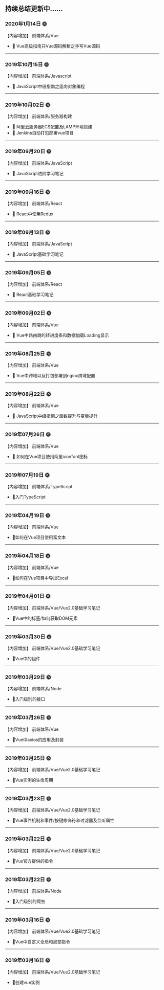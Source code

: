 ## 持续总结更新中......

### 2020年1月14日 🌞

【内容增加】 前端体系/Vue
* :rainbow: Vue高级指南只Vue源码解析之手写Vue源码
**** 
### 2019年10月15日 🌞

【内容增加】 前端体系/Javascript
* :rainbow: JavaScript中级指南之面向对象编程
**** 
### 2019年10月02日 🌞

【内容增加】 前端体系/服务器构建
* :rainbow: 阿里云服务器ECS配置及LAMP环境搭建
* :rainbow: Jenkins自动打包部署vue项目
**** 
### 2019年09月20日 🌞

【内容增加】 前端体系/JavaScript
* :rainbow: JavaScript进阶学习笔记
**** 
### 2019年09月16日 🌞

【内容增加】 前端体系/React
* :rainbow: React中使用Redux
**** 
### 2019年09月13日 🌞

【内容增加】 前端体系/JavaScript
* :rainbow: JavaScript基础学习笔记
**** 
### 2019年09月05日 🌞

【内容增加】 前端体系/React
* :rainbow: React基础学习笔记
**** 
### 2019年09月02日 🌞

【内容增加】 前端体系/Vue
* :rainbow: Vue中路由跳的转进度条和数据加载Loading显示
**** 
### 2019年08月25日 🌞

【内容增加】 前端体系/Vue
* :rainbow: Vue中跨域以及打包部署到nginx跨域配置
**** 
### 2019年08月22日 🌞

【内容增加】 前端体系/Vue
* :rainbow: JavaScript中级指南之函数提升与变量提升
**** 
### 2019年07月26日 🌞

【内容增加】 前端体系/Vue
* :rainbow: 如何在Vue项目使用阿里iconfont图标
**** 
### 2019年07月19日 🌞

【内容增加】 前端体系/TypeScript
* :rainbow:入门TypeScript
**** 
### 2019年04月19日 🌞

【内容增加】 前端体系/Vue
* :rainbow:如何在Vue项目使用富文本
**** 
### 2019年04月18日 🌞

【内容增加】 前端体系/Vue
* :rainbow:如何在Vue项目中导出Excel
**** 
### 2019年04月01日 🌞

【内容增加】 前端体系/Vue/Vue2.0基础学习笔记
* :rainbow:Vue中的标签/如何获取DOM元素
**** 
### 2019年03月30日 🌞

【内容增加】 前端体系/Vue/Vue2.0基础学习笔记
* :rainbow:Vue中的组件
**** 
### 2019年03月29日 🌞

【内容增加】 前端体系/Node
* :rainbow:入门级别的接口
**** 
### 2019年03月26日 🌞

【内容增加】 前端体系/Vue
* :rainbow:Vue中axios的应用及封装
**** 
### 2019年03月25日 🌞

【内容增加】 前端体系/Vue/Vue2.0基础学习笔记
* :rainbow:Vue实例的生命周期
**** 
### 2019年03月23日 🌞

【内容增加】 前端体系/Vue/Vue2.0基础学习笔记
* :rainbow:Vue事件机制和事件/按键修饰符和过滤器及监听属性
**** 
### 2019年03月22日 🌞

【内容增加】 前端体系/Vue/Vue2.0基础学习笔记
* :rainbow:Vue官方提供的指令
**** 
### 2019年03月22日 🌞

【内容增加】 前端体系/Node
* :rainbow:入门级别的爬虫
**** 
### 2019年03月16日 🌞

【内容增加】 前端体系/Vue/Vue2.0基础学习笔记
* :rainbow:Vue中自定义全局和局部指令
**** 
### 2019年03月16日 🌞

【内容增加】 前端体系/Vue/Vue2.0基础学习笔记
* :rainbow:创建vue实例